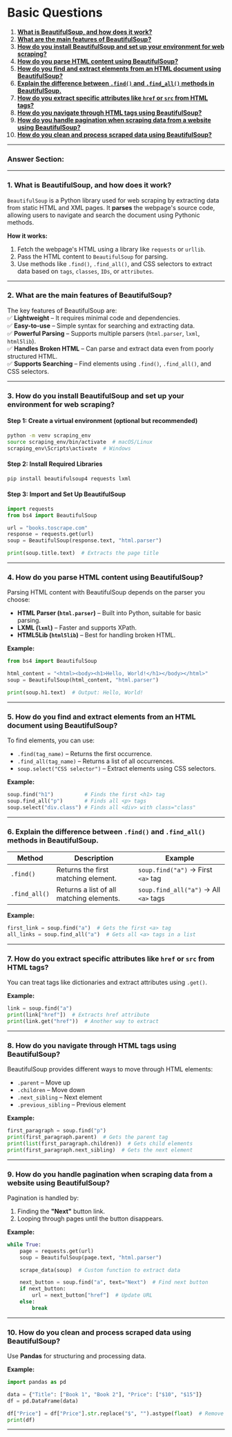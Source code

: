 

# **Basic Questions**

1. **[What is BeautifulSoup, and how does it work?](#1-what-is-beautifulsoup-and-how-does-it-work)**
2. **[What are the main features of BeautifulSoup?](#2-what-are-the-main-features-of-beautifulsoup)**
3. **[How do you install BeautifulSoup and set up your environment for web scraping?](#3-how-do-you-install-beautifulsoup-and-set-up-your-environment-for-web-scraping)**
4. **[How do you parse HTML content using BeautifulSoup?](#4-how-do-you-parse-html-content-using-beautifulsoup)**
5. **[How do you find and extract elements from an HTML document using BeautifulSoup?](#5-how-do-you-find-and-extract-elements-from-an-html-document-using-beautifulsoup)**
6. **[Explain the difference between `.find()` and `.find_all()` methods in BeautifulSoup.](#6-explain-the-difference-between-find-and-find_all-methods-in-beautifulsoup)**
7. **[How do you extract specific attributes like `href` or `src` from HTML tags?](#7-how-do-you-extract-specific-attributes-like-href-or-src-from-html-tags)**
8. **[How do you navigate through HTML tags using BeautifulSoup?](#8-how-do-you-navigate-through-html-tags-using-beautifulsoup)**
9. **[How do you handle pagination when scraping data from a website using BeautifulSoup?](#9-how-do-you-handle-pagination-when-scraping-data-from-a-website-using-beautifulsoup)**
10. **[How do you clean and process scraped data using BeautifulSoup?](#10-how-do-you-clean-and-process-scraped-data-using-beautifulsoup)**

---

### **Answer Section**:

---

### **1. What is BeautifulSoup, and how does it work?**  
`BeautifulSoup` is a Python library used for web scraping by extracting data from static HTML and XML pages. It **parses** the webpage's source code, allowing users to navigate and search the document using Pythonic methods.  

**How it works:**  
1. Fetch the webpage's HTML using a library like `requests` or `urllib`.  
2. Pass the HTML content to `BeautifulSoup` for parsing.  
3. Use methods like `.find()`, `.find_all()`, and CSS selectors to extract data based on `tags`, `classes`, `IDs`, or `attributes`.  

---

### **2. What are the main features of BeautifulSoup?**  
The key features of BeautifulSoup are:  
✅ **Lightweight** – It requires minimal code and dependencies.  
✅ **Easy-to-use** – Simple syntax for searching and extracting data.  
✅ **Powerful Parsing** – Supports multiple parsers (`html.parser`, `lxml`, `html5lib`).  
✅ **Handles Broken HTML** – Can parse and extract data even from poorly structured HTML.  
✅ **Supports Searching** – Find elements using `.find()`, `.find_all()`, and CSS selectors.  

---

### **3. How do you install BeautifulSoup and set up your environment for web scraping?**  

#### **Step 1: Create a virtual environment (optional but recommended)**  
```bash
python -m venv scraping_env
source scraping_env/bin/activate  # macOS/Linux
scraping_env\Scripts\activate  # Windows
```

#### **Step 2: Install Required Libraries**  
```bash
pip install beautifulsoup4 requests lxml
```

#### **Step 3: Import and Set Up BeautifulSoup**  
```python
import requests
from bs4 import BeautifulSoup

url = "books.toscrape.com"
response = requests.get(url)
soup = BeautifulSoup(response.text, "html.parser")

print(soup.title.text)  # Extracts the page title
```


---

### **4. How do you parse HTML content using BeautifulSoup?**  
Parsing HTML content with BeautifulSoup depends on the parser you choose:  
- **HTML Parser (`html.parser`)** – Built into Python, suitable for basic parsing.  
- **LXML (`lxml`)** – Faster and supports XPath.  
- **HTML5Lib (`html5lib`)** – Best for handling broken HTML.  

**Example:**
```python
from bs4 import BeautifulSoup

html_content = "<html><body><h1>Hello, World!</h1></body></html>"
soup = BeautifulSoup(html_content, "html.parser")

print(soup.h1.text)  # Output: Hello, World!
```

---

### **5. How do you find and extract elements from an HTML document using BeautifulSoup?**  
To find elements, you can use:  
- `.find(tag_name)` – Returns the first occurrence.  
- `.find_all(tag_name)` – Returns a list of all occurrences.  
- `soup.select("CSS selector")` – Extract elements using CSS selectors.  

**Example:**
```python
soup.find("h1")          # Finds the first <h1> tag
soup.find_all("p")       # Finds all <p> tags
soup.select("div.class") # Finds all <div> with class="class"
```

---

### **6. Explain the difference between `.find()` and `.find_all()` methods in BeautifulSoup.**  
| Method | Description | Example |
|--------|-------------|---------|
| `.find()` | Returns the first matching element. | `soup.find("a")` → First `<a>` tag |
| `.find_all()` | Returns a list of all matching elements. | `soup.find_all("a")` → All `<a>` tags |

**Example:**
```python
first_link = soup.find("a")  # Gets the first <a> tag
all_links = soup.find_all("a")  # Gets all <a> tags in a list
```

---

### **7. How do you extract specific attributes like `href` or `src` from HTML tags?**  
You can treat tags like dictionaries and extract attributes using `.get()`.  

**Example:**
```python
link = soup.find("a")
print(link["href"])  # Extracts href attribute
print(link.get("href"))  # Another way to extract
```

---

### **8. How do you navigate through HTML tags using BeautifulSoup?**  
BeautifulSoup provides different ways to move through HTML elements:  
- `.parent` – Move up  
- `.children` – Move down  
- `.next_sibling` – Next element  
- `.previous_sibling` – Previous element  

**Example:**
```python
first_paragraph = soup.find("p")
print(first_paragraph.parent)  # Gets the parent tag
print(list(first_paragraph.children))  # Gets child elements
print(first_paragraph.next_sibling)  # Gets the next element
```

---

### **9. How do you handle pagination when scraping data from a website using BeautifulSoup?**  
Pagination is handled by:  
1. Finding the **"Next"** button link.  
2. Looping through pages until the button disappears.  

**Example:**
```python
while True:
    page = requests.get(url)
    soup = BeautifulSoup(page.text, "html.parser")

    scrape_data(soup)  # Custom function to extract data

    next_button = soup.find("a", text="Next")  # Find next button
    if next_button:
        url = next_button["href"]  # Update URL
    else:
        break
```

---

### **10. How do you clean and process scraped data using BeautifulSoup?**  
Use **Pandas** for structuring and processing data.  

**Example:**
```python
import pandas as pd

data = {"Title": ["Book 1", "Book 2"], "Price": ["$10", "$15"]}
df = pd.DataFrame(data)

df["Price"] = df["Price"].str.replace("$", "").astype(float)  # Remove $ and convert to float
print(df)
```

---


